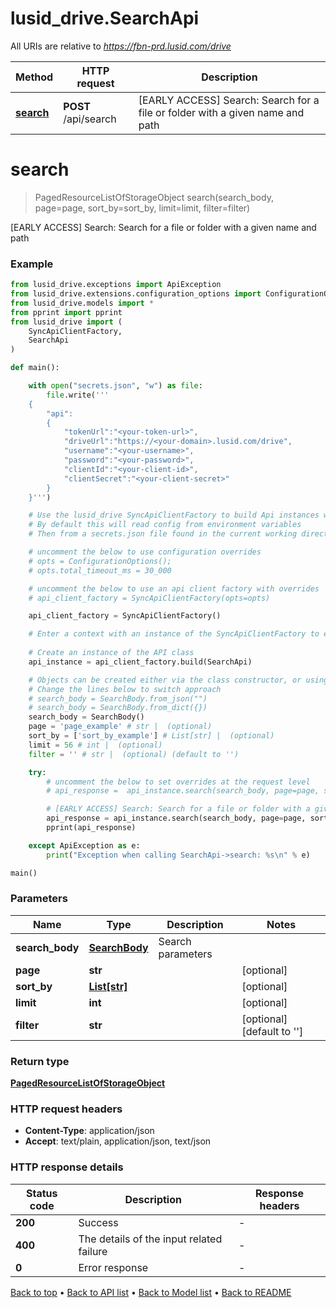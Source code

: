 # lusid_drive.SearchApi

All URIs are relative to *https://fbn-prd.lusid.com/drive*

Method | HTTP request | Description
------------- | ------------- | -------------
[**search**](SearchApi.md#search) | **POST** /api/search | [EARLY ACCESS] Search: Search for a file or folder with a given name and path


# **search**
> PagedResourceListOfStorageObject search(search_body, page=page, sort_by=sort_by, limit=limit, filter=filter)

[EARLY ACCESS] Search: Search for a file or folder with a given name and path

### Example

```python
from lusid_drive.exceptions import ApiException
from lusid_drive.extensions.configuration_options import ConfigurationOptions
from lusid_drive.models import *
from pprint import pprint
from lusid_drive import (
    SyncApiClientFactory,
    SearchApi
)

def main():

    with open("secrets.json", "w") as file:
        file.write('''
    {
        "api":
        {
            "tokenUrl":"<your-token-url>",
            "driveUrl":"https://<your-domain>.lusid.com/drive",
            "username":"<your-username>",
            "password":"<your-password>",
            "clientId":"<your-client-id>",
            "clientSecret":"<your-client-secret>"
        }
    }''')

    # Use the lusid_drive SyncApiClientFactory to build Api instances with a configured api client
    # By default this will read config from environment variables
    # Then from a secrets.json file found in the current working directory

    # uncomment the below to use configuration overrides
    # opts = ConfigurationOptions();
    # opts.total_timeout_ms = 30_000

    # uncomment the below to use an api client factory with overrides
    # api_client_factory = SyncApiClientFactory(opts=opts)

    api_client_factory = SyncApiClientFactory()

    # Enter a context with an instance of the SyncApiClientFactory to ensure the connection pool is closed after use
    
    # Create an instance of the API class
    api_instance = api_client_factory.build(SearchApi)

    # Objects can be created either via the class constructor, or using the 'from_dict' or 'from_json' methods
    # Change the lines below to switch approach
    # search_body = SearchBody.from_json("")
    # search_body = SearchBody.from_dict({})
    search_body = SearchBody()
    page = 'page_example' # str |  (optional)
    sort_by = ['sort_by_example'] # List[str] |  (optional)
    limit = 56 # int |  (optional)
    filter = '' # str |  (optional) (default to '')

    try:
        # uncomment the below to set overrides at the request level
        # api_response =  api_instance.search(search_body, page=page, sort_by=sort_by, limit=limit, filter=filter, opts=opts)

        # [EARLY ACCESS] Search: Search for a file or folder with a given name and path
        api_response = api_instance.search(search_body, page=page, sort_by=sort_by, limit=limit, filter=filter)
        pprint(api_response)

    except ApiException as e:
        print("Exception when calling SearchApi->search: %s\n" % e)

main()
```

### Parameters

Name | Type | Description  | Notes
------------- | ------------- | ------------- | -------------
 **search_body** | [**SearchBody**](SearchBody.md)| Search parameters | 
 **page** | **str**|  | [optional] 
 **sort_by** | [**List[str]**](str.md)|  | [optional] 
 **limit** | **int**|  | [optional] 
 **filter** | **str**|  | [optional] [default to &#39;&#39;]

### Return type

[**PagedResourceListOfStorageObject**](PagedResourceListOfStorageObject.md)

### HTTP request headers

 - **Content-Type**: application/json
 - **Accept**: text/plain, application/json, text/json

### HTTP response details
| Status code | Description | Response headers |
|-------------|-------------|------------------|
**200** | Success |  -  |
**400** | The details of the input related failure |  -  |
**0** | Error response |  -  |

[Back to top](#) &#8226; [Back to API list](../README.md#documentation-for-api-endpoints) &#8226; [Back to Model list](../README.md#documentation-for-models) &#8226; [Back to README](../README.md)

